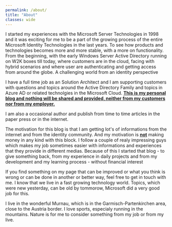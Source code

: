 ```yaml
---
permalink: /about/
title: "About"
classes: wide
---
```


I started my experiences with the Microsoft Server Technologies in 1998 and it was exciting for me to be a part of the growing process of the entire Microsoft Identity Technologies in the last years. To see how products and technologies becomes more and more stable, with a more on functionality. From the beginning, with the early Windows Server Active Directory running on W2K boxes till today, where customers are in the cloud, facing with hybrid scenarios and where user are authenticating and getting access from around the globe. A challenging world from an identity perspective

I have a full time job as an Solution Architect and I am supporting customers with questions and topics around the Active Directory Family and topics in Azure AD or related technolgies in the Microsoft Cloud.  **<u>This is my personal blog and nothing will be shared and provided, neither from my customers nor from my employer.</u>** 

I am also a occasional author and publish from time to time articles in the paper press or in the internet.

The motivation for this blog is that I am getting lot's of informations from the internet and from the identity community. And my motivation is <u><b>not</b></u> making money in any kind with this block.
I follow a couple of realy impressing  guys which makes my job sometimes easier with informations and experiences that they provide in different medias. Because of this I started that blog - to give something back, from my experience in daily projects and from my development and my learning process - without financial interest

If you find something on my page that can be improved or what you think is wrong or can be done in another or better way, feel free to get in touch with me. I know that we live in a fast growing technology world. Topics, which were new yesterday, can be old by tommorow, Microsoft did a very good job for this.

I live in the wonderful Murnau, which is in the Garmisch-Partenkirchen area, close to the Austria border. I love sports, especialy running in the mountains. Nature is for me to consider something from my job or from my live.

